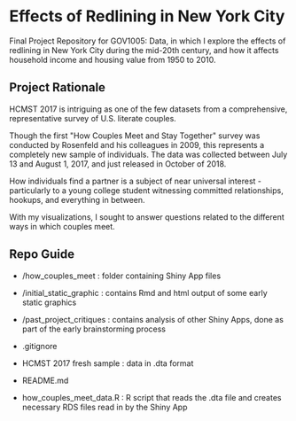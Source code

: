 # Effects of Redlining in New York City
Final Project Repository for GOV1005: Data, in which I explore the effects of redlining in New York City during the mid-20th century, and how it affects household income and housing value from 1950 to 2010.

## Project Rationale

HCMST 2017 is intriguing as one of the few datasets from a comprehensive, representative survey of U.S. literate couples.

Though the first "How Couples Meet and Stay Together" survey was conducted by Rosenfeld and his colleagues in 2009, this represents a completely new sample of individuals. The data was collected between July 13 and August 1, 2017, and just released in October of 2018.

How individuals find a partner is a subject of near universal interest - particularly to a young college student witnessing committed relationships, hookups, and everything in between.

With my visualizations, I sought to answer questions related to the different ways in which couples meet.

## Repo Guide

- /how_couples_meet : folder containing Shiny App files

- /initial_static_graphic : contains Rmd and html output of some early static graphics

- /past_project_critiques : contains analysis of other Shiny Apps, done as part of the early brainstorming process

- .gitignore

- HCMST 2017 fresh sample : data in .dta format

- README.md

- how_couples_meet_data.R : R script that reads the .dta file and creates necessary RDS files read in by the Shiny App
